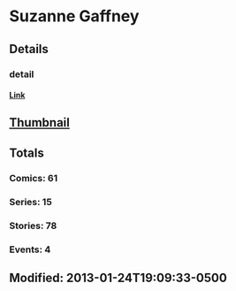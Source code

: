 # Suzanne  Gaffney 
## Details
### detail
#### [Link](http://marvel.com/comics/creators/2099/suzanne_gaffney?utm_campaign=apiRef&utm_source=225578a89fc76f3d20fbffda5d17a88d)
## [Thumbnail](http://i.annihil.us/u/prod/marvel/i/mg/9/80/4bc46a8b39d18.jpg)
## Totals
### Comics: 61
### Series: 15
### Stories: 78
### Events: 4
## Modified: 2013-01-24T19:09:33-0500